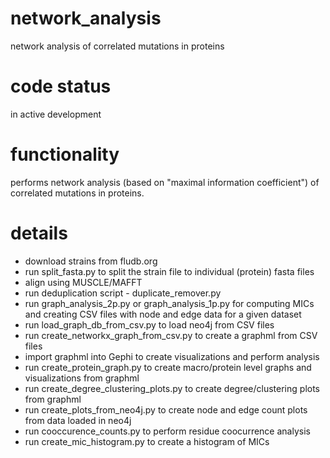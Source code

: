 # network_analysis
network analysis of correlated mutations in proteins

# code status
in active development

# functionality
performs network analysis (based on "maximal information coefficient") of
correlated mutations in proteins.

# details
* download strains from fludb.org
* run split_fasta.py to split the strain file to individual (protein) fasta files
* align using MUSCLE/MAFFT
* run deduplication script - duplicate_remover.py
* run graph_analysis_2p.py or graph_analysis_1p.py for computing MICs and creating CSV files with node and edge data for a given dataset
* run load_graph_db_from_csv.py to load neo4j from CSV files
* run create_networkx_graph_from_csv.py to create a graphml from CSV files
* import graphml into Gephi to create visualizations and perform analysis
* run create_protein_graph.py to create macro/protein level graphs and visualizations from graphml
* run create_degree_clustering_plots.py to create degree/clustering plots from graphml
* run create_plots_from_neo4j.py to create node and edge count plots from data loaded in neo4j
* run cooccurence_counts.py to perform residue coocurrence analysis
* run create_mic_histogram.py to create a histogram of MICs